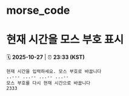 # morse_code
# 현재 시간을 모스 부호 표시
<!-- MORSE_TIME_START -->
🗓️ **2025-10-27** | ⏰ **23:33 (KST)**

```
현재 시간을 입력하세요. 모스 부호로 바꿉니다
..--- ...-- ...-- ...--
모스 부호를 다시 현재 시간으로 바꿉니다
2333
```
<!-- MORSE_TIME_END -->
